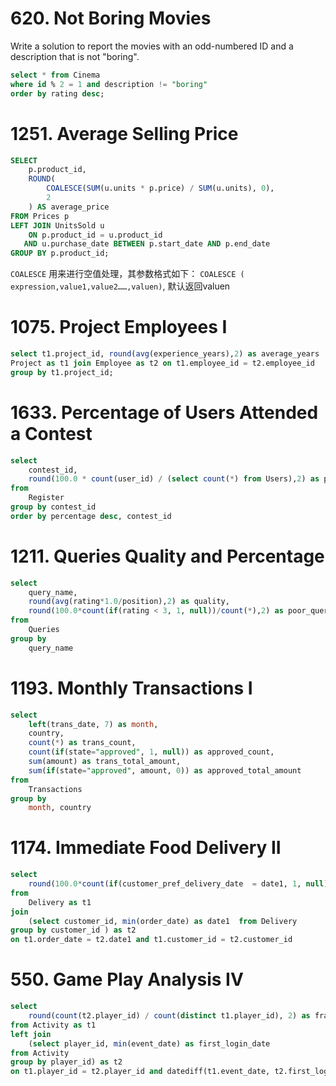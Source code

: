 # 620. Not Boring Movies

Write a solution to report the movies with an odd-numbered ID and a description that is not "boring".

```sql
select * from Cinema
where id % 2 = 1 and description != "boring"
order by rating desc;
```

# 1251. Average Selling Price

```sql
SELECT 
    p.product_id,
    ROUND(
        COALESCE(SUM(u.units * p.price) / SUM(u.units), 0), 
        2
    ) AS average_price
FROM Prices p
LEFT JOIN UnitsSold u
    ON p.product_id = u.product_id
   AND u.purchase_date BETWEEN p.start_date AND p.end_date
GROUP BY p.product_id;
```

`COALESCE` 用来进行空值处理，其参数格式如下： 
`COALESCE ( expression,value1,value2……,valuen)`, 默认返回valuen

# 1075. Project Employees I

```sql
select t1.project_id, round(avg(experience_years),2) as average_years  from 
Project as t1 join Employee as t2 on t1.employee_id = t2.employee_id 
group by t1.project_id;
```

# 1633. Percentage of Users Attended a Contest

```sql
select 
    contest_id,
    round(100.0 * count(user_id) / (select count(*) from Users),2) as percentage 
from
    Register
group by contest_id
order by percentage desc, contest_id
```

# 1211. Queries Quality and Percentage

```sql
select 
    query_name, 
    round(avg(rating*1.0/position),2) as quality, 
    round(100.0*count(if(rating < 3, 1, null))/count(*),2) as poor_query_percentage
from 
    Queries
group by 
    query_name
```

# 1193. Monthly Transactions I
```sql
select 
    left(trans_date, 7) as month,
    country,
    count(*) as trans_count,
    count(if(state="approved", 1, null)) as approved_count,
    sum(amount) as trans_total_amount,
    sum(if(state="approved", amount, 0)) as approved_total_amount 
from 
    Transactions
group by 
    month, country
```


# 1174. Immediate Food Delivery II
```sql
select 
    round(100.0*count(if(customer_pref_delivery_date  = date1, 1, null)) / count(*),2) as immediate_percentage 
from
    Delivery as t1
join 
    (select customer_id, min(order_date) as date1  from Delivery 
group by customer_id ) as t2
on t1.order_date = t2.date1 and t1.customer_id = t2.customer_id
```

# 550. Game Play Analysis IV

```sql
select 
    round(count(t2.player_id) / count(distinct t1.player_id), 2) as fraction  
from Activity as t1 
left join
    (select player_id, min(event_date) as first_login_date
from Activity
group by player_id) as t2
on t1.player_id = t2.player_id and datediff(t1.event_date, t2.first_login_date) = 1
```